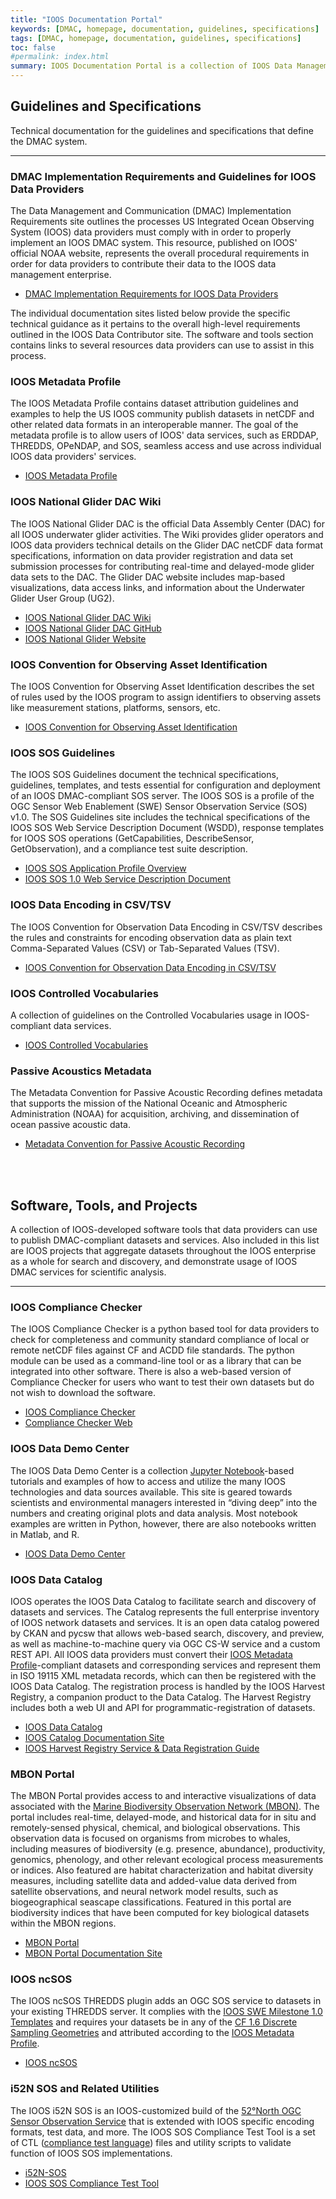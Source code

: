 ```yaml
---
title: "IOOS Documentation Portal"
keywords: [DMAC, homepage, documentation, guidelines, specifications]
tags: [DMAC, homepage, documentation, guidelines, specifications]
toc: false
#permalink: index.html
summary: IOOS Documentation Portal is a collection of IOOS Data Management and Communication (DMAC) guidelines, specifications, and software tools that allow IOOS data provider organizations to publish their data in an interoperable fashion adhering to DMAC principles.  This page describes the various components and where to find more information on each.
---
```



## **Guidelines and Specifications**
Technical documentation for the guidelines and specifications that define the DMAC system.
* * *

### **DMAC Implementation Requirements and Guidelines for IOOS Data Providers**
The Data Management and Communication (DMAC) Implementation Requirements site outlines the processes US Integrated Ocean Observing System (IOOS) data providers must comply with in order to properly implement an IOOS DMAC system.  This resource, published on IOOS' official NOAA website, represents the overall procedural requirements in order for data providers to contribute their data to the IOOS data management enterprise.  
* [DMAC Implementation Requirements for IOOS Data Providers](https://ioos.noaa.gov/data/contribute-data/)

The individual documentation sites listed below provide the specific technical guidance as it pertains to the overall high-level requirements outlined in the IOOS Data Contributor site.  The software and tools section contains links to several resources data providers can use to assist in this process.


### **IOOS Metadata Profile**
The IOOS Metadata Profile contains dataset attribution guidelines and examples to help the US IOOS community publish datasets in netCDF and other related data formats in an interoperable manner.  The goal of the metadata profile is to allow users of IOOS' data services, such as ERDDAP, THREDDS, OPeNDAP, and SOS, seamless access and use across individual IOOS data providers' services.
* [IOOS Metadata Profile](https://ioos.github.io/ioos-metadata/)


### **IOOS National Glider DAC Wiki**
The IOOS National Glider DAC is the official Data Assembly Center (DAC) for all IOOS underwater glider activities.  The Wiki provides glider operators and IOOS data providers technical details on the Glider DAC netCDF data format specifications, information on data provider registration and data set submission processes for contributing real-time and delayed-mode glider data sets to the DAC.  The Glider DAC website includes map-based visualizations, data access links, and information about the Underwater Glider User Group (UG2).
* [IOOS National Glider DAC Wiki](https://ioos.github.io/ioosngdac/)
* [IOOS National Glider DAC GitHub](https://github.com/ioos/ioosngdac)
* [IOOS National Glider Website](https://gliders.ioos.us/)


### **IOOS Convention for Observing Asset Identification**
The IOOS Convention for Observing Asset Identification describes the set of rules used by the IOOS program to assign identifiers to observing assets like measurement stations, platforms, sensors, etc.
* [IOOS Convention for Observing Asset Identification](http://ioos.github.io/conventions-for-observing-asset-identifiers/)


### **IOOS SOS Guidelines**
The IOOS SOS Guidelines document the technical specifications, guidelines, templates, and tests essential for configuration and deployment of an IOOS DMAC-compliant SOS server.  The IOOS SOS is a profile of the OGC Sensor Web Enablement (SWE) Sensor Observation Service (SOS) v1.0.  The SOS Guidelines site includes the technical specifications of the IOOS SOS Web Service Description Document (WSDD), response templates for IOOS SOS operations (GetCapabilities, DescribeSensor, GetObservation), and a compliance test suite description.
* [IOOS SOS Application Profile Overview](https://ioos.github.io/sos-guidelines/)
* [IOOS SOS 1.0 Web Service Description Document](https://ioos.github.io/sos-guidelines/sos-wsdd-1-0.html)   


### **IOOS Data Encoding in CSV/TSV**
The IOOS Convention for Observation Data Encoding in CSV/TSV describes the rules and constraints for encoding observation data as plain text Comma-Separated Values (CSV) or Tab-Separated Values (TSV).
* [IOOS Convention for Observation Data Encoding in CSV/TSV](http://ioos.github.io/ioos-csv-tsv/)


### **IOOS Controlled Vocabularies**
A collection of guidelines on the Controlled Vocabularies usage in IOOS-compliant data services.
* [IOOS Controlled Vocabularies](https://github.com/ioos/vocabularies)

<!--
### **Data Services for Animal Telemetry**

A [collection](http://ioos.github.io/animal-telemetry/) of documents describing animal telemetry implementation:

* A brief [description](http://ioos.github.io/animal-telemetry/about/) of the National Animal Telemetry Network (ATN).
* [Strategic Plan And Recommendations](http://ioos.github.io/animal-telemetry/animal-telemetry-plan/) for a National ATN through U.S. IOOS
* [IOOS Animal Acoustic Telemetry (AAT) Data Project](http://ioos.github.io/animal-telemetry/aat_data_ioostech_wiki/).
-->

### **Passive Acoustics Metadata**
The Metadata Convention for Passive Acoustic Recording defines metadata that supports the mission of the National Oceanic and Atmospheric Administration (NOAA) for acquisition, archiving, and dissemination of ocean passive acoustic data.
* [Metadata Convention for Passive Acoustic Recording](https://ioos.github.io/passive-acoustics/)

<br><br>


## **Software, Tools, and Projects**
A collection of IOOS-developed software tools that data providers can use to publish DMAC-compliant datasets and services.  Also included in this list are IOOS projects that aggregate datasets throughout the IOOS enterprise as a whole for search and discovery, and demonstrate usage of IOOS DMAC services for scientific analysis.
* * *

### **IOOS Compliance Checker**
The IOOS Compliance Checker is a python based tool for data providers to check for completeness and community standard compliance of local or remote netCDF files against CF and ACDD file standards. The python module can be used as a command-line tool or as a library that can be integrated into other software.  There is also a web-based version of Compliance Checker for users who want to test their own datasets but do not wish to download the software.
* [IOOS Compliance Checker](https://github.com/ioos/compliance-checker)
* [Compliance Checker Web](https://compliance.ioos.us/)


### **IOOS Data Demo Center**
The IOOS Data Demo Center is a collection [Jupyter Notebook](https://jupyter.org/)-based tutorials and examples of how to access and utilize the many IOOS technologies and data sources available. This site is geared towards scientists and environmental managers interested in “diving deep” into the numbers and creating original plots and data analysis. Most notebook examples are written in Python, however, there are also notebooks written in Matlab, and R.
* [IOOS Data Demo Center](https://ioos.github.io/notebooks_demos/)


### **IOOS Data Catalog**
IOOS operates the IOOS Data Catalog to facilitate search and discovery of datasets and services.  The Catalog represents the full enterprise inventory of IOOS network datasets and services.  It is an open data catalog powered by CKAN and pycsw that allows web-based search, discovery, and preview, as well as machine-to-machine query via OGC CS-W service and a custom REST API.  All IOOS data providers must convert their [IOOS Metadata Profile](https://ioos.github.io/#ioos-metadata-profile)-compliant datasets and corresponding services and represent them in ISO 19115 XML metadata records, which can then be registered with the IOOS Data Catalog.  The registration process is handled by the IOOS Harvest Registry, a companion product to the Data Catalog.  The Harvest Registry includes both a web UI and API for programmatic-registration of datasets.
* [IOOS Data Catalog](https://data.ioos.us)
* [IOOS Catalog Documentation Site](https://ioos.github.io/catalog/)
* [IOOS Harvest Registry Service & Data Registration Guide](https://ioos.github.io/catalog/pages/registry/)


### **MBON Portal**
The MBON Portal provides access to and interactive visualizations of data associated with the [Marine Biodiversity Observation Network (MBON)](https://ioos.noaa.gov/project/bio-data/). The portal includes real-time, delayed-mode, and historical data for in situ and remotely-sensed physical, chemical, and biological observations. This observation data is focused on organisms from microbes to whales, including measures of biodiversity (e.g. presence, abundance), productivity, genomics, phenology, and other relevant ecological process measurements or indices. Also featured are habitat characterization and habitat diversity measures, including satellite data and added-value data derived from satellite observations, and neural network model results, such as biogeographical seascape classifications. Featured in this portal are biodiversity indices that have been computed for key biological datasets within the MBON regions.
* [MBON Portal](https://mbon.ioos.us/)
* [MBON Portal Documentation Site](https://ioos.github.io/mbon-docs/)

### **IOOS ncSOS**
The IOOS ncSOS THREDDS plugin adds an OGC SOS service to datasets in your existing THREDDS server. It complies with the [IOOS SWE Milestone 1.0 Templates](https://github.com/ioos/sos-guidelines/tree/master/template/milestone1.0) and requires your datasets be in any of the [CF 1.6 Discrete Sampling Geometries](http://cfconventions.org/Data/cf-conventions/cf-conventions-1.6/build/cf-conventions.html#discrete-sampling-geometries) and attributed according to the [IOOS Metadata Profile](https://ioos.github.io/#ioos-metadata-profile).
* [IOOS ncSOS](https://github.com/asascience-open/ncSOS)


### **i52N SOS and Related Utilities**
The IOOS i52N SOS is an IOOS-customized build of the [52°North OGC Sensor Observation Service](https://github.com/52North/SOS) that is extended with IOOS specific encoding formats, test data, and more.  The IOOS SOS Compliance Test Tool is a set of CTL ([compliance test language](http://portal.opengeospatial.org/files/?artifact_id=33085)) files and utility scripts to validate function of IOOS SOS implementations.
* [i52N-SOS](http://ioos.github.io/i52n-sos/)
* [IOOS SOS Compliance Test Tool](https://github.com/ioos/ioos-sos-compliance-tests)

<!--
### **System Integration Test**
The System Integration Test [site](https://github.com/ioos/system-test) on GitHub contains IPython notebooks demonstrating how to access data from servers in various scenarios.
-->

<!-- * [IOOS SOS Validator](https://github.com/ioos/ioos-sos-validator) for simple schema validation of SOS responses and templates -->

<br><br>
